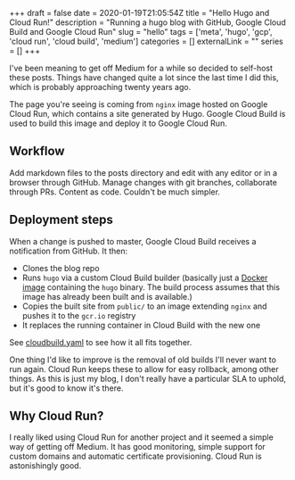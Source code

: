 +++ 
draft = false
date = 2020-01-19T21:05:54Z
title = "Hello Hugo and Cloud Run!"
description = "Running a hugo blog with GitHub, Google Cloud Build and Google Cloud Run"
slug = "hello" 
tags = ['meta', 'hugo', 'gcp', 'cloud run', 'cloud build', 'medium']
categories = []
externalLink = ""
series = []
+++

I've been meaning to get off Medium for a while so decided to self-host these posts. Things have changed quite a lot since the last time I did this, which is probably approaching twenty years ago.

The page you're seeing is coming from `nginx` image hosted on Google Cloud Run, which contains a site generated by Hugo. Google Cloud Build is used to build this image and deploy it to Google Cloud Run.

## Workflow

Add markdown files to the posts directory and edit with any editor or in a browser through GitHub. Manage changes with git branches, collaborate through PRs. Content as code. Couldn't be much simpler.

## Deployment steps

When a change is pushed to master, Google Cloud Build receives a notification from GitHub. It then:

- Clones the blog repo
- Runs `hugo` via a custom Cloud Build builder (basically just a [Docker image](https://github.com/AlexJReid/blog/blob/master/_hugo-cloudbuilder) containing the `hugo` binary. The build process assumes that this image has already been built and is available.)
- Copies the built site from `public/` to an image extending `nginx` and pushes it to the `gcr.io` registry
- It replaces the running container in Cloud Build with the new one

See [cloudbuild.yaml](https://github.com/AlexJReid/blog/blob/master/cloudbuild.yaml) to see how it all fits together.

One thing I'd like to improve is the removal of old builds I'll never want to run again. Cloud Run keeps these to allow for easy rollback, among other things. As this is just my blog, I don't really have a particular SLA to uphold, but it's good to know it's there.

## Why Cloud Run?

I really liked using Cloud Run for another project and it seemed a simple way of getting off Medium. It has good monitoring, simple support for custom domains and automatic certificate provisioning. Cloud Run is astonishingly good.

